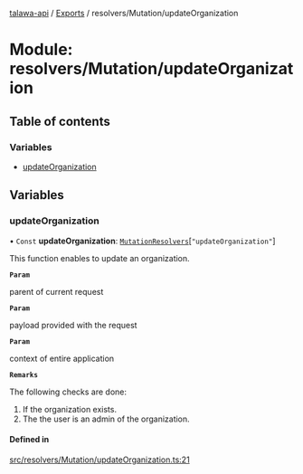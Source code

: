 [talawa-api](../README.md) / [Exports](../modules.md) / resolvers/Mutation/updateOrganization

# Module: resolvers/Mutation/updateOrganization

## Table of contents

### Variables

- [updateOrganization](resolvers_Mutation_updateOrganization.md#updateorganization)

## Variables

### updateOrganization

• `Const` **updateOrganization**: [`MutationResolvers`](types_generatedGraphQLTypes.md#mutationresolvers)[``"updateOrganization"``]

This function enables to update an organization.

**`Param`**

parent of current request

**`Param`**

payload provided with the request

**`Param`**

context of entire application

**`Remarks`**

The following checks are done:
1. If the organization exists.
2. The the user is an admin of the organization.

#### Defined in

[src/resolvers/Mutation/updateOrganization.ts:21](https://github.com/PalisadoesFoundation/talawa-api/blob/3677888/api/resolvers/Mutation/updateOrganization.ts#L21)
